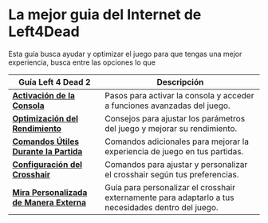 # La mejor guia del Internet de Left4Dead 

Esta guía busca ayudar y optimizar el juego para que tengas una mejor experiencia, busca entre las opciones lo que 

| **Guía Left 4 Dead 2**      | **Descripción**     |
|-----------------------------|---------------------|
| [**Activación de la Consola**](https://github.com/CodeByDante/Left4Dead/blob/main/Comands-%20console.md#como-activar-la-consola-en-el-juego)  | Pasos para activar la consola y acceder a funciones avanzadas del juego. |
| [**Optimización del Rendimiento**](https://github.com/CodeByDante/Left4Dead/blob/main/Comands-%20console.md#configuraci%C3%B3n-mejorada-para-parametros-del-juegos)  | Consejos para ajustar los parámetros del juego y mejorar su rendimiento. |
| [**Comandos Útiles Durante la Partida**](https://github.com/CodeByDante/Left4Dead/blob/main/Comands-%20console.md#comandos-%C3%BAtiles-para-la-partida)  | Comandos adicionales para mejorar la experiencia de juego en tus partidas. |
| [**Configuración del Crosshair**](https://github.com/CodeByDante/Left4Dead/blob/main/Crosshair.md#comandos-para-el-crosshair)  | Comandos para ajustar y personalizar el crosshair según tus preferencias. |
| [**Mira Personalizada de Manera Externa**](https://github.com/CodeByDante/Left4Dead/blob/main/Custom%20crosshair.md#personalice-el-crosshair-a-su-preferencia-dentro-del-juego)  | Guía para personalizar el crosshair externamente para adaptarlo a tus necesidades dentro del juego. |

